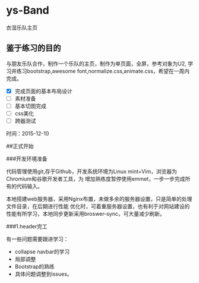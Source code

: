 # ys-Band
衣湿乐队主页

## 鉴于练习的目的

与朋友乐队合作，制作一个乐队的主页，制作为单页面，全屏，参考对象为U2,
学习并练习bootstrap,awesome font,normalize.css,animate.css，希望在一周内完成。

+ [x] 完成页面的基本布局设计
+ [ ] 素材准备
+ [ ] 基本切图完成
+ [ ] css美化
+ [ ] 跨器测试

时间：2015-12-10

##正式开始

###开发环境准备

代码管理使用git,存于Github，开发系统环境为Linux mint+Vim，浏览器为Chromium和谷歌开发者工具，为
增加熟练度暂停使用emmet，一步一步完成所有的代码输入。

本地搭建web服务器，采用Nginx布置，未做多余的服务器设置，只是简单的处理文件目录，在后期进行性能
优化时，可着重服务器设置，也有利于对网站建设的性能有所学习，本地同步更新采用broswer-sync，可大量减少刷新。

###1.header完工

有一些问题需要跟进学习：
+ collapse navbar的学习
+ 局部调整
+ Bootstrap的熟练
+ 具体问题调整到issues。

